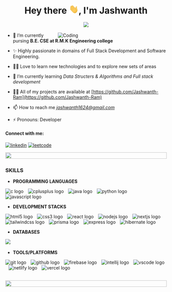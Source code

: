 <h1 align="center">Hey there <img src="https://raw.githubusercontent.com/ABSphreak/ABSphreak/master/gifs/Hi.gif" width="30px">, I'm Jashwanth</h1>
<p align="center">
  <a href="https://github.com/Ratheshan03/readme-typing-svg"><img src="https://readme-typing-svg.herokuapp.com?lines=Computer+Science+Undergraduate;Aspiring+Software+Engineer&center=true&width=500&height=50"></a>
</p>


<img align="right" alt="Coding" width="340" src="https://user-images.githubusercontent.com/74038190/229223263-cf2e4b07-2615-4f87-9c38-e37600f8381a.gif">


- 🔭 I’m currently pursing  **B.E. CSE at R.M.K Engineering college**

- ✨ Highly passionate in domains of Full Stack Development and Software Engineering.

- 👨‍💻 Love to learn new technologies and to explore new sets of areas
  
-  🌱 I’m currently learning *Data Structers & Algorithms and Full stack development*
    
- 👨‍💻 All of my projects are available at [https://github.com/Jashwanth-Ram](https://github.com/Jashwanth-Ram)

- 📫 How to reach me *jashwanth1624@gmail.com*

- ⚡ Pronouns: Developer
  


<h4 align="left">Connect with me:</h4>


<p align="left">
<a href="https://linkedin.com/in/jashwanth-ram" target="_blank" ><img align="center" src="https://raw.githubusercontent.com/rahuldkjain/github-profile-readme-generator/master/src/images/icons/Social/linked-in-alt.svg" alt="linkedin" height="30" width="40" /></a>
<a href="https://www.leetcode.com/jashcodezz" target="_blank" ><img align="center" src="https://raw.githubusercontent.com/rahuldkjain/github-profile-readme-generator/master/src/images/icons/Social/leet-code.svg" alt="leetcode" height="30" width="40" /></a>

</p>

<img src="https://i.imgur.com/dBaSKWF.gif" height="20" width="100%">

<h3 align="left"><b>SKILLS</b></h3>

- **PROGRAMMING LANGUAGES**
<p align="left">
  <img src="https://cdn.jsdelivr.net/gh/devicons/devicon/icons/c/c-original.svg" height="40" alt="c logo"  />
  <img width="6" />
  <img src="https://cdn.jsdelivr.net/gh/devicons/devicon/icons/cplusplus/cplusplus-original.svg" height="40" alt="cplusplus logo"  />
  <img width="6" />
  <img src="https://cdn.jsdelivr.net/gh/devicons/devicon/icons/java/java-original.svg" height="40" alt="java logo"  />
  <img width="6" />
  <img src="https://cdn.jsdelivr.net/gh/devicons/devicon/icons/python/python-original.svg" height="40" alt="python logo"  />
  <img width="6" />
    <img src="https://cdn.simpleicons.org/javascript/F7DF1E" height="37" alt="javascript logo"  />



</p>

- **DEVELOPMENT STACKS**
<p align="left">


  <img src="https://cdn.simpleicons.org/html5/E34F26" height="40" alt="html5 logo"  />
  <img width="6" />
  <img src="https://cdn.simpleicons.org/css3/1572B6" height="40" alt="css3 logo"  />
  <img width="6" />
  <img src="https://cdn.simpleicons.org/react/61DAFB" height="40" alt="react logo"  />
  <img width="6" />
  <img src="https://cdn.simpleicons.org/nodedotjs/339933" height="40" alt="nodejs logo"  />
  <img width="6" />
  <img src="https://cdn.jsdelivr.net/gh/devicons/devicon/icons/nextjs/nextjs-original.svg" height="40" alt="nextjs logo"  />
  <img width="6" />
  <img src="https://cdn.simpleicons.org/tailwindcss/06B6D4" height="40" alt="tailwindcss logo"  />
  <img width="6" />
  <img src="https://cdn.simpleicons.org/prisma/2D3748" height="40" alt="prisma logo"  />
  <img width="6" />
  <img src="https://skillicons.dev/icons?i=express" height="40" alt="express logo"  />
  <img width="6" />
  <img src="https://skillicons.dev/icons?i=hibernate" height="40" alt="hibernate logo"  />



  
</p>

- **DATABASES**
<p align="left">
  <a href="https://skillicons.dev">
    <img src="https://skillicons.dev/icons?i=mysql,mongodb" />
  </a>
</p>

- **TOOLS/PLATFORMS**
<p align="left">
 
  




  <img src="https://cdn.simpleicons.org/git/F05032" height="40" alt="git logo"  />
  <img width="6" />
  <img src="https://skillicons.dev/icons?i=github" height="40" alt="github logo"  />
  <img width="6" />
  <img src="https://cdn.jsdelivr.net/gh/devicons/devicon/icons/firebase/firebase-plain.svg" height="40" alt="firebase logo"  />
  <img width="6" />
  <img src="https://cdn.jsdelivr.net/gh/devicons/devicon/icons/intellij/intellij-original.svg" height="40" alt="intellij logo"  />
  <img width="6" />
  <img src="https://cdn.jsdelivr.net/gh/devicons/devicon/icons/vscode/vscode-original.svg" height="40" alt="vscode logo"  />
  <img width="6" />
  <img src="https://cdn.simpleicons.org/netlify/00C7B7" height="40" alt="netlify logo"  />
  <img width="6" />
  <img src="https://img.shields.io/badge/Vercel-000000?logo=vercel&logoColor=white&style=for-the-badge" height="40" alt="vercel logo"  />





</p>
<br/>

<img src="https://i.imgur.com/dBaSKWF.gif" height="20" width="100%">
